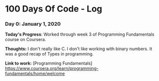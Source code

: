 # 100 Days Of Code - Log

### Day 0: January 1, 2020

**Today's Progress**: Worked through week 3 of Programming Fundamentals course on Coursera.

**Thoughts:** I don't really like C. I don't like working with binary numbers. It was a good recap of Types in programming.

**Link to work:** [Programming Fundamentals] https://www.coursera.org/learn/programming-fundamentals/home/welcome


